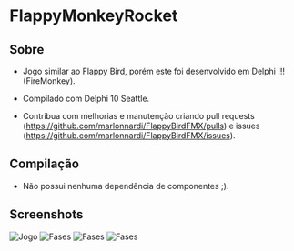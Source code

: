 # FlappyMonkeyRocket

## Sobre

  * Jogo similar ao Flappy Bird, porém este foi desenvolvido em Delphi !!! (FireMonkey).
  
  * Compilado com Delphi 10 Seattle.
  
  * Contribua com melhorias e manutenção criando pull requests (https://github.com/marlonnardi/FlappyBirdFMX/pulls) e issues (https://github.com/marlonnardi/FlappyBirdFMX/issues).

## Compilação

  * Não possui nenhuma dependência de componentes ;).

## Screenshots


![Jogo](Imagens/flappymonkeyrocket144.png)
![Fases](Imagens/Screenshot_20160506-161025.png)
![Fases](Imagens/Screenshot_20160506-161036.png)
![Fases](Imagens/Screenshot_20160506-161016.png)
